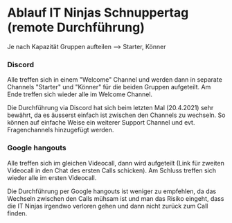 # Ablauf IT Ninjas Schnuppertag (remote Durchführung)

Je nach Kapazität Gruppen aufteilen --> Starter, Könner  
  
### Discord 
Alle treffen sich in einem "Welcome" Channel und werden dann in separate Channels "Starter" und "Könner" für die beiden Gruppen aufgeteilt. Am Ende treffen sich wieder alle im Welcome Channel.  
  
Die Durchführung via Discord hat sich beim letzten Mal (20.4.2021) sehr bewährt, da es äusserst einfach ist zwischen den Channels zu wechseln. So können auf einfache Weise ein weiterer Support Channel und evt. Fragenchannels hinzugefügt werden.

### Google hangouts
Alle treffen sich im gleichen Videocall, dann wird aufgeteilt (Link für zweiten Videocall in den Chat des ersten Calls schicken). Am Schluss treffen sich wieder alle im ersten Videocall.
  
Die Durchführung per Google hangouts ist weniger zu empfehlen, da das Wechseln zwischen den Calls mühsam ist und man das Risiko eingeht, dass die IT Ninjas irgendwo verloren gehen und dann nicht zurück zum Call finden.
